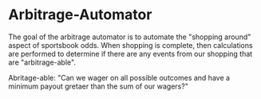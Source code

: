 # Arbitrage-Automator
The goal of the arbitrage automator is to automate the "shopping around" aspect of sportsbook odds.  When shopping is complete, then calculations are performed to determine if there are any events from our shopping that are "arbitrage-able".  

Abritage-able:  "Can we wager on all possible outcomes and have a minimum payout gretaer than the sum of our wagers?"
